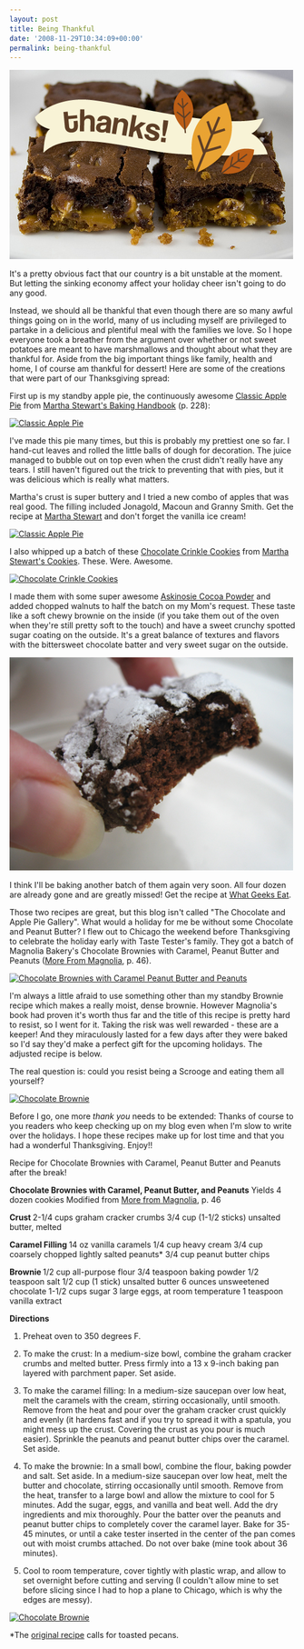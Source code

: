 ```yaml
---
layout: post
title: Being Thankful
date: '2008-11-29T10:34:09+00:00'
permalink: being-thankful
---
```

<a href="http://www.flickr.com/photos/kstar810/3067125630/"><img src='images/uploads/2008/11/thanks.jpg' alt='Thank You' /></a>

It's a pretty obvious fact that our country is a bit unstable at the moment. But letting the sinking economy affect your holiday cheer isn't going to do any good. 

Instead, we should all be thankful that even though there are so many awful things going on in the world, many of us including myself are privileged to partake in a delicious and plentiful meal with the families we love. So I hope everyone took a breather from the argument over whether or not sweet potatoes are meant to have marshmallows and thought about what they are thankful for. Aside from the big important things like family, health and home, I of course am thankful for dessert! Here are some of the creations that were part of our Thanksgiving spread:

First up is my standby apple pie, the continuously awesome <a href="http://www.marthastewart.com/recipe/classic-apple-pie">Classic Apple Pie</a> from <a href="http://www.amazon.com/Martha-Stewarts-Baking-Handbook-Stewart/dp/0307236722/ref=sr_1_1?ie=UTF8&s=books&qid=1227933737&sr=1-1">Martha Stewart's Baking Handbook</a> (p. 228):

<a href="http://www.flickr.com/photos/kstar810/3065765266/"><img src="http://farm4.static.flickr.com/3245/3065765266_7b3cc0ce47.jpg?v=0" alt="Classic Apple Pie" /></a>

I've made this pie many times, but this is probably my prettiest one so far. I hand-cut leaves and rolled the little balls of dough for decoration. The juice managed to bubble out on top even when the crust didn't really have any tears. I still haven't figured out the trick to preventing that with pies, but it was delicious which is really what matters. 

Martha's crust is super buttery and I tried a new combo of apples that was real good. The filling included Jonagold, Macoun and Granny Smith. Get the recipe at <a href="http://www.marthastewart.com/recipe/classic-apple-pie">Martha Stewart</a> and don't forget the vanilla ice cream!

<a href="http://www.flickr.com/photos/kstar810/3064923429/"><img src="http://farm4.static.flickr.com/3032/3064923429_0b43ab8971.jpg?v=0" alt="Classic Apple Pie" /></a>

I also whipped up a batch of these <a href="http://www.whatgeekseat.com/wordpress/2008/11/20/equal-pay-for-equal-work-%20chocolate-crinkle-cookies/">Chocolate Crinkle Cookies</a> from <a href="http://www.amazon.com/Martha-Stewarts-Cookies-Stewart-Magazine/dp/0307394549">Martha Stewart's Cookies</a>. These. Were. Awesome. 

<a href="http://www.flickr.com/photos/kstar810/3064922733/"><img src="http://farm4.static.flickr.com/3033/3064922733_26f7cd415b.jpg?v=0" alt="Chocolate Crinkle Cookies" /></a>

I made them with some super awesome <a href="http://www.askinosie.com/p-64-single-origin-natural-cocoa-powder-soconusco-mexico.aspx">Askinosie Cocoa Powder</a> and added chopped walnuts to half the batch on my Mom's request. These taste like a soft chewy brownie on the inside (if you take them out of the oven when they're still pretty soft to the touch) and have a sweet crunchy spotted sugar coating on the outside. It's a great balance of textures and flavors with the bittersweet chocolate batter and very sweet sugar on the outside.

<a href="http://www.flickr.com/photos/kstar810/3064922861/"><img src='images/uploads/2008/11/img_4599.jpg' alt='Chocolate Crinkle Cookie' /></a>

I think I'll be baking another batch of them again very soon. All four dozen are already gone and are greatly missed! Get the recipe at <a href="http://www.whatgeekseat.com/wordpress/2008/11/20/equal-pay-for-equal-work-%20chocolate-crinkle-cookies/">What Geeks Eat</a>.

Those two recipes are great, but this blog isn't called "The Chocolate and Apple Pie Gallery". What would a holiday for me be without some Chocolate and Peanut Butter? I flew out to Chicago the weekend before Thanksgiving to celebrate the holiday early with Taste Tester's family. They got a batch of Magnolia Bakery's Chocolate Brownies with Caramel, Peanut Butter and Peanuts (<a href="http://www.amazon.com/More-Magnolia-Recipes-Famous-Kitchen/dp/0743246616/ref=pd_bbs_sr_1?ie=UTF8&s=books&qid=1227919445&sr=8-1">More From Magnolia</a>, p. 46). 

<a href="http://www.flickr.com/photos/kstar810/3067125998/"><img src="http://farm4.static.flickr.com/3050/3067125998_5a998cba4b.jpg?v=0" alt="Chocolate Brownies with Caramel Peanut Butter and Peanuts" /></a>

I'm always a little afraid to use something other than my standby Brownie recipe which makes a really moist, dense brownie. However Magnolia's book had proven it's worth thus far and the title of this recipe is pretty hard to resist, so I went for it. Taking the risk was well rewarded - these are a keeper! And they miraculously lasted for a few days after they were baked so I'd say they'd make a perfect gift for the upcoming holidays. The adjusted recipe is below. 

The real question is: could you resist being a Scrooge and eating them all yourself?

<a href="http://www.flickr.com/photos/kstar810/3066285559/"><img src="http://farm4.static.flickr.com/3245/3066285559_b527cbd746.jpg?v=0" alt="Chocolate Brownie" /></a>

Before I go, one more <em>thank you</em> needs to be extended: Thanks of course to you readers who keep checking up on my blog even when I'm slow to write over the holidays. I hope these recipes make up for lost time and that you had a wonderful Thanksgiving. Enjoy!!

Recipe for Chocolate Brownies with Caramel, Peanut Butter and Peanuts after the break!

<!--more-->

<strong>Chocolate Brownies with Caramel, Peanut Butter, and Peanuts</strong>
Yields 4 dozen cookies
Modified from <a href="http://www.amazon.com/More-Magnolia-Recipes-Famous-Kitchen/dp/0743246616/ref=pd_bbs_sr_1?ie=UTF8&amp;s=books&amp;qid=1227919445&amp;sr=8-1">More from Magnolia</a>, p. 46

<strong>Crust </strong>
2-1/4 cups graham cracker crumbs 
3/4 cup (1-1/2 sticks) unsalted butter, melted

<strong>Caramel Filling </strong>
14 oz vanilla caramels 
1/4 cup heavy cream 
3/4 cup coarsely chopped lightly salted peanuts*
3/4 cup peanut butter chips

<strong>Brownie </strong>
1/2 cup all-purpose flour 
3/4 teaspoon baking powder 
1/2 teaspoon salt 
1/2 cup (1 stick) unsalted butter 
6 ounces unsweetened chocolate 
1-1/2 cups sugar 
3 large eggs, at room temperature 
1 teaspoon vanilla extract

<strong>Directions</strong>
1. Preheat oven to 350 degrees F. 

2. To make the crust: In a medium-size bowl, combine the graham cracker crumbs and melted butter. Press firmly into a 13 x 9-inch baking pan layered with parchment paper. Set aside. 

3. To make the caramel filling: In a medium-size saucepan over low heat, melt the caramels with the cream, stirring occasionally, until smooth. Remove from the heat and pour over the graham cracker crust quickly and evenly (it hardens fast and if you try to spread it with a spatula, you might mess up the crust. Covering the crust as you pour is much easier). Sprinkle the peanuts and peanut butter chips over the caramel. Set aside. 

4. To make the brownie: In a small bowl, combine the flour, baking powder and salt. Set aside. In a medium-size saucepan over low heat, melt the butter and chocolate, stirring occasionally until smooth. Remove from the heat, transfer to a large bowl and allow the mixture to cool for 5 minutes. Add the sugar, eggs, and vanilla and beat well. Add the dry ingredients and mix thoroughly. Pour the batter over the peanuts and peanut butter chips to completely cover the caramel layer. Bake for 35-45 minutes, or until a cake tester inserted in the center of the pan comes out with moist crumbs attached. Do not over bake (mine took about 36 minutes).

5. Cool to room temperature, cover tightly with plastic wrap, and allow to set overnight before cutting and serving (I couldn't allow mine to set before slicing since I had to hop a plane to Chicago, which is why the edges are messy).

<a href="http://www.flickr.com/photos/kstar810/3067125306/"><img src="http://farm4.static.flickr.com/3016/3067125306_7a1d8fe30e.jpg?v=0" alt="Chocolate Brownie" /></a>

*The <a href="http://www.tastebook.com/recipes/628463-Chocolate-Brownies-with-Caramel-Peanut-Butter-and-Pecans">original recipe</a> calls for toasted pecans.

